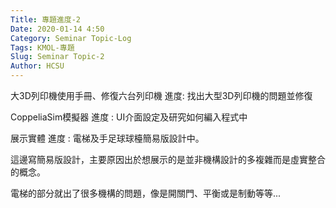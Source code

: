 ```yaml
---
Title: 專題進度-2
Date: 2020-01-14 4:50
Category: Seminar Topic-Log
Tags: KMOL-專題
Slug: Seminar Topic-2
Author: HCSU
---
```


大3D列印機使用手冊、修復六台列印機
進度:
找出大型3D列印機的問題並修復

CoppeliaSim模擬器
進度 :
UI介面設定及研究如何編入程式中

展示實體
進度 :
電梯及手足球球檯簡易版設計中。

這邊寫簡易版設計，主要原因出於想展示的是並非機構設計的多複雜而是虛實整合的概念。

電梯的部分就出了很多機構的問題，像是開關門、平衡或是制動等等...